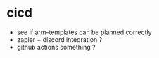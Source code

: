 # cicd

- see if arm-templates can be planned correctly
- zapier + discord integration ?
- github actions something ?
